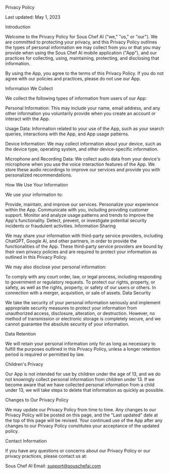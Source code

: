 Privacy Policy

Last updated: May 1, 2023

Introduction

Welcome to the Privacy Policy for Sous Chef AI ("we," "us," or "our"). We are committed to protecting your privacy, and this Privacy Policy outlines the types of personal information we may collect from you or that you may provide when using the Sous Chef AI mobile application ("App"), and our practices for collecting, using, maintaining, protecting, and disclosing that information.

By using the App, you agree to the terms of this Privacy Policy. If you do not agree with our policies and practices, please do not use our App.

Information We Collect

We collect the following types of information from users of our App:

Personal Information: This may include your name, email address, and any other information you voluntarily provide when you create an account or interact with the App.

Usage Data: Information related to your use of the App, such as your search queries, interactions with the App, and App usage patterns.

Device Information: We may collect information about your device, such as the device type, operating system, and other device-specific information.

Microphone and Recording Data: We collect audio data from your device's microphone when you use the voice interaction features of the App. We store these audio recordings to improve our services and provide you with personalized recommendations.

How We Use Your Information

We use your information to:

Provide, maintain, and improve our services.
Personalize your experience within the App.
Communicate with you, including providing customer support.
Monitor and analyze usage patterns and trends to improve the App's functionality.
Detect, prevent, or investigate potential security incidents or fraudulent activities.
Information Sharing

We may share your information with third-party service providers, including ChatGPT, Google AI, and other partners, in order to provide the functionalities of the App. These third-party service providers are bound by their own privacy policies and are required to protect your information as outlined in this Privacy Policy.

We may also disclose your personal information:

To comply with any court order, law, or legal process, including responding to government or regulatory requests.
To protect our rights, property, or safety, as well as the rights, property, or safety of our users or others.
In connection with a merger, acquisition, or sale of assets.
Data Security

We take the security of your personal information seriously and implement appropriate security measures to protect your information from unauthorized access, disclosure, alteration, or destruction. However, no method of transmission or electronic storage is completely secure, and we cannot guarantee the absolute security of your information.

Data Retention

We will retain your personal information only for as long as necessary to fulfill the purposes outlined in this Privacy Policy, unless a longer retention period is required or permitted by law.

Children's Privacy

Our App is not intended for use by children under the age of 13, and we do not knowingly collect personal information from children under 13. If we become aware that we have collected personal information from a child under 13, we will take steps to delete that information as quickly as possible.

Changes to Our Privacy Policy

We may update our Privacy Policy from time to time. Any changes to our Privacy Policy will be posted on this page, and the "Last updated" date at the top of this page will be revised. Your continued use of the App after any changes to our Privacy Policy constitutes your acceptance of the updated policy.

Contact Information

If you have any questions or concerns about our Privacy Policy or our privacy practices, please contact us at:

Sous Chef AI
Email: support@souschefai.com
